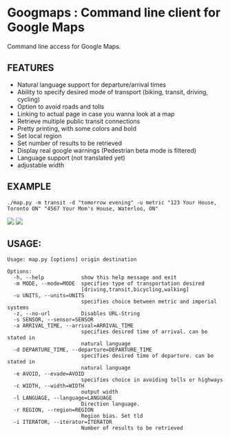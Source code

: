 Googmaps : Command line client for Google Maps
=============

Command line access for Google Maps.

FEATURES
-------------
- Natural language support for departure/arrival times
- Ability to specify desired mode of transport (biking, transit, driving, cycling)
- Option to avoid roads and tolls
- Linking to actual page in case you wanna look at a map
- Retrieve multiple public transit connections
- Pretty printing, with some colors and bold
- Set local region
- Set number of results to be retrieved 
- Display real google warnings (Pedestrian beta mode is filtered)
- Language support (not translated yet)
- adjustable width

EXAMPLE
-------
    ./map.py -m transit -d "tomorrow evening" -u metric "123 Your House, Toronto ON" "4567 Your Mom's House, Waterloo, ON" 

<img src='http://i.imgur.com/Yr5oRx4.png'>
<img src='http://i.imgur.com/AJcCRSu.png'>

USAGE:
--------
```
Usage: map.py [options] origin destination

Options:
  -h, --help            show this help message and exit
  -m MODE, --mode=MODE  specifies type of transportation desired
                        [driving,transit,bicycling,walking]
  -u UNITS, --units=UNITS
                        specifies choice between metric and imperial systems
  -z, --no-url          Disables URL-String
  -s SENSOR, --sensor=SENSOR
  -a ARRIVAL_TIME, --arrival=ARRIVAL_TIME
                        specifies desired time of arrival. can be stated in
                        natural language
  -d DEPARTURE_TIME, --departure=DEPARTURE_TIME
                        specifies desired time of departure. can be stated in
                        natural language
  -e AVOID, --evade=AVOID
                        specifies choice in avoiding tolls or highways
  -c WIDTH, --width=WIDTH
                        output width
  -l LANGUAGE, --language=LANGUAGE
                        Direction language.
  -r REGION, --region=REGION
                        Region bias. Set tld
  -i ITERATOR, --iterator=ITERATOR
                        Number of results to be retrieved
```

